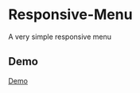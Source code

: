 # Responsive-Menu
A very simple responsive menu

## Demo
[Demo](https://carry0987.github.io/Responsive-Menu/)
